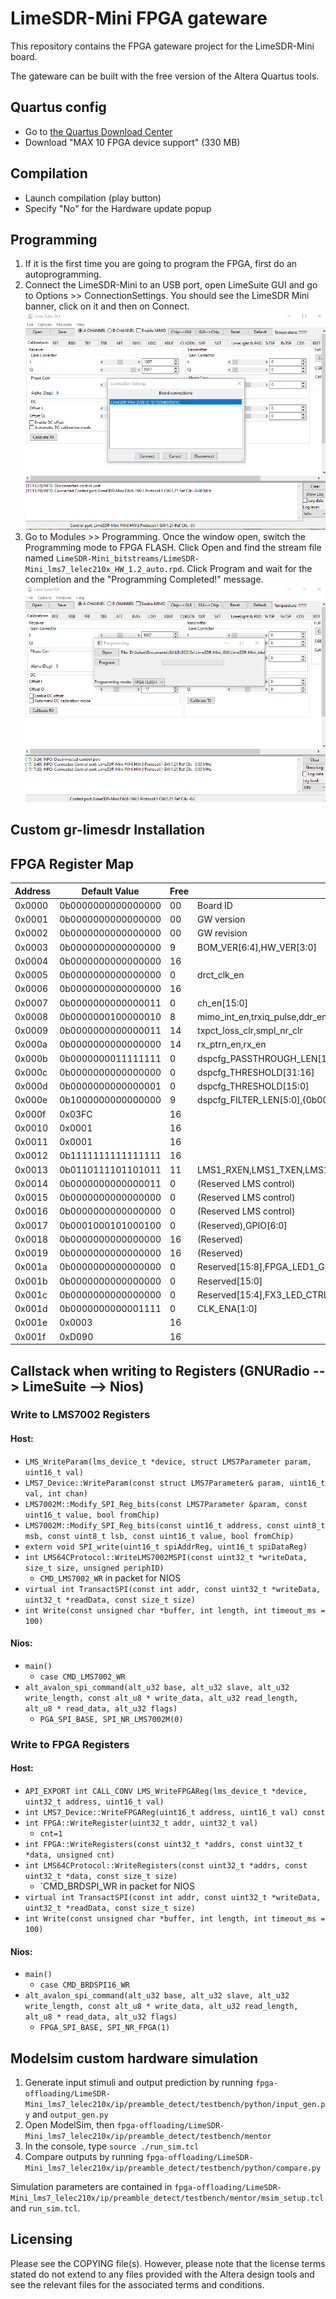 # LimeSDR-Mini FPGA gateware

This repository contains the FPGA gateware project for the LimeSDR-Mini board.

The gateware can be built with the free version of the Altera Quartus tools.

## Quartus config

- Go to [the Quartus Download Center](https://fpgasoftware.intel.com/18.1/?edition=lite&platform=windows)
- Download "MAX 10 FPGA device support" (330 MB)

## Compilation

- Launch compilation (play button)
- Specify "No" for the Hardware update popup

## Programming
  1. If it is the first time you are going to program the FPGA, first do an autoprogramming.
  1. Connect the LimeSDR-Mini to an USB port, open LimeSuite GUI and go to Options >> ConnectionSettings. You should see the LimeSDR Mini banner, click on it and then on Connect.
  ![Step 1](LimeSDR-Mini_lms7_lelec210x/doc/readme_programming_1.png)
  1. Go to Modules >> Programming. Once the window open, switch the Programming mode to FPGA FLASH. Click Open and find the stream file named `LimeSDR-Mini_bitstreams/LimeSDR-Mini_lms7_lelec210x_HW_1.2_auto.rpd`. Click Program and wait for the completion and the "Programming Completed!" message.
  ![Step 2](LimeSDR-Mini_lms7_lelec210x/doc/readme_programming_2.png)

## Custom gr-limesdr Installation

## FPGA Register Map

| Address |   Default Value    | Free |                             Description                                 |
| ------- | ------------------ | ---- | ----------------------------------------------------------------------- |
| 0x0000  | 0b0000000000000000 |  00  | Board ID                                                                |
| 0x0001  | 0b0000000000000000 |  00  | GW version                                                              |
| 0x0002  | 0b0000000000000000 |  00  | GW revision                                                             |
| 0x0003  | 0b0000000000000000 |   9  | BOM_VER[6:4],HW_VER[3:0]                                                |
| 0x0004  | 0b0000000000000000 |  16  |                                                                         |
| 0x0005  | 0b0000000000000000 |   0  | drct_clk_en                                                             |
| 0x0006  | 0b0000000000000000 |  16  |                                                                         |
| 0x0007  | 0b0000000000000011 |   0  | ch_en[15:0]                                                             |
| 0x0008  | 0b0000000100000010 |   8  | mimo_int_en,trxiq_pulse,ddr_en,mode,reserved[2:0],smpl_width[1:0]       |
| 0x0009  | 0b0000000000000011 |  14  | txpct_loss_clr,smpl_nr_clr                                              |
| 0x000a  | 0b0000000000000000 |  14  | rx_ptrn_en,rx_en                                                        |
| 0x000b  | 0b0000000011111111 |   0  | dspcfg_PASSTHROUGH_LEN[15:0]                                            |
| 0x000c  | 0b0000000000000000 |   0  | dspcfg_THRESHOLD[31:16]                                                 |
| 0x000d  | 0b0000000000000001 |   0  | dspcfg_THRESHOLD[15:0]                                                  |
| 0x000e  | 0b1000000000000000 |   9  | dspcfg_FILTER_LEN[5:0],{0b000_0000},dspcfg_preamble_en                  |
| 0x000f  | 0x03FC             |  16  |                                                                         |
| 0x0010  | 0x0001             |  16  |                                                                         |
| 0x0011  | 0x0001             |  16  |                                                                         |
| 0x0012  | 0b1111111111111111 |  16  |                                                                         |
| 0x0013  | 0b0110111101101011 |  11  | LMS1_RXEN,LMS1_TXEN,LMS1_TXNRX2,LMS1_TXNRX1,LMS1_CORE_LDO_EN,LMS1_RESET |
| 0x0014  | 0b0000000000000011 |   0  | (Reserved LMS control)                                                  |
| 0x0015  | 0b0000000000000000 |   0  | (Reserved LMS control)                                                  |
| 0x0016  | 0b0000000000000000 |   0  | (Reserved LMS control)                                                  |
| 0x0017  | 0b0001000101000100 |   0  | (Reserved),GPIO[6:0]                                                    |
| 0x0018  | 0b0000000000000000 |  16  | (Reserved)                                                              |
| 0x0019  | 0b0000000000000000 |  16  | (Reserved)                                                              |
| 0x001a  | 0b0000000000000000 |   0  | Reserved[15:8],FPGA_LED1_G,FPGA_LED1_R                                  |
| 0x001b  | 0b0000000000000000 |   0  | Reserved[15:0]                                                          |
| 0x001c  | 0b0000000000000000 |   0  | Reserved[15:4],FX3_LED_CTRL                                             |
| 0x001d  | 0b0000000000001111 |   0  | CLK_ENA[1:0]                                                            |
| 0x001e  | 0x0003             |  16  |                                                                         |
| 0x001f  | 0xD090             |  16  |                                                                         |

## Callstack when writing to Registers (GNURadio --> LimeSuite --> Nios)
### Write to LMS7002 Registers
#### Host:
  - `LMS_WriteParam(lms_device_t *device, struct LMS7Parameter param, uint16_t val)`
  - `LMS7_Device::WriteParam(const struct LMS7Parameter& param, uint16_t val, int chan)`
  - `LMS7002M::Modify_SPI_Reg_bits(const LMS7Parameter &param, const uint16_t value, bool fromChip)`
  - `LMS7002M::Modify_SPI_Reg_bits(const uint16_t address, const uint8_t msb, const uint8_t lsb, const uint16_t value, bool fromChip)`
  - `extern void SPI_write(uint16_t spiAddrReg, uint16_t spiDataReg)`
  - `int LMS64CProtocol::WriteLMS7002MSPI(const uint32_t *writeData, size_t size, unsigned periphID)`
    - `CMD_LMS7002_WR` in packet for NIOS
  - `virtual int TransactSPI(const int addr, const uint32_t *writeData, uint32_t *readData, const size_t size)`
  - `int Write(const unsigned char *buffer, int length, int timeout_ms = 100)`

#### Nios:
  - `main()`
    - `case CMD_LMS7002_WR`
  - `alt_avalon_spi_command(alt_u32 base, alt_u32 slave, alt_u32 write_length, const alt_u8 * write_data, alt_u32 read_length, alt_u8 * read_data, alt_u32 flags)`
    - `PGA_SPI_BASE, SPI_NR_LMS7002M(0)`

### Write to FPGA Registers
#### Host:
  - `API_EXPORT int CALL_CONV LMS_WriteFPGAReg(lms_device_t *device, uint32_t address, uint16_t val)`
  - `int LMS7_Device::WriteFPGAReg(uint16_t address, uint16_t val) const`
  - `int FPGA::WriteRegister(uint32_t addr, uint32_t val)`
    - `cnt=1`
  - `int FPGA::WriteRegisters(const uint32_t *addrs, const uint32_t *data, unsigned cnt)`
  - `int LMS64CProtocol::WriteRegisters(const uint32_t *addrs, const uint32_t *data, const size_t size)`
    - `CMD_BRDSPI_WR in packet for NIOS
  - `virtual int TransactSPI(const int addr, const uint32_t *writeData, uint32_t *readData, const size_t size)`
  - `int Write(const unsigned char *buffer, int length, int timeout_ms = 100)`

#### Nios:
  - `main()`
    - `case CMD_BRDSPI16_WR`
  - `alt_avalon_spi_command(alt_u32 base, alt_u32 slave, alt_u32 write_length, const alt_u8 * write_data, alt_u32 read_length, alt_u8 * read_data, alt_u32 flags)`
    - `FPGA_SPI_BASE, SPI_NR_FPGA(1)`


## Modelsim custom hardware simulation

  1. Generate input stimuli and output prediction by running `fpga-offloading/LimeSDR-Mini_lms7_lelec210x/ip/preamble_detect/testbench/python/input_gen.py` and `output_gen.py`
  1. Open ModelSim, then `fpga-offloading/LimeSDR-Mini_lms7_lelec210x/ip/preamble_detect/testbench/mentor`
  1. In the console, type `source ./run_sim.tcl`
  1. Compare outputs by running `fpga-offloading/LimeSDR-Mini_lms7_lelec210x/ip/preamble_detect/testbench/python/compare.py`

Simulation parameters are contained in `fpga-offloading/LimeSDR-Mini_lms7_lelec210x/ip/preamble_detect/testbench/mentor/msim_setup.tcl` and `run_sim.tcl`.

## Licensing

Please see the COPYING file(s). However, please note that the license terms stated do not extend to any files provided with the Altera design tools and see the relevant files for the associated terms and conditions.

